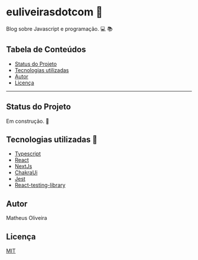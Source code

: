# euliveirasdotcom 🚀
Blog sobre Javascript e programação. 💻 📚
## Tabela de Conteúdos
-  [Status do Projeto](#status-do-projeto)
-  [Tecnologias utilizadas](#tecnologias-utilizadas)
-  [Autor](#autor)
-  [Licença](#licença)
---
## Status do Projeto

Em construção. 🚧

## Tecnologias utilizadas 🧰

- [Typescript](https://www.typescriptlang.org/)
- [React](https://pt-br.reactjs.org/)
- [NextJs](https://nextjs.org/)
- [ChakraUi](https://chakra-ui.com/)
- [Jest](https://jestjs.io/pt-BR/)
- [React-testing-library](https://testing-library.com/docs/react-testing-library/intro/)

## Autor 
Matheus Oliveira

## Licença

[MIT](./license)

